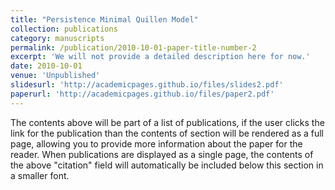 ```yaml
---
title: "Persistence Minimal Quillen Model"
collection: publications
category: manuscripts
permalink: /publication/2010-10-01-paper-title-number-2
excerpt: 'We will not provide a detailed description here for now.'
date: 2010-10-01
venue: 'Unpublished'
slidesurl: 'http://academicpages.github.io/files/slides2.pdf'
paperurl: 'http://academicpages.github.io/files/paper2.pdf'
---
```


The contents above will be part of a list of publications, if the user clicks the link for the publication than the contents of section will be rendered as a full page, allowing you to provide more information about the paper for the reader. When publications are displayed as a single page, the contents of the above "citation" field will automatically be included below this section in a smaller font.
